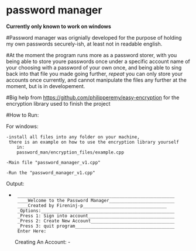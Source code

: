 # password manager
**Currently only known to work on windows**


 #Password manager was orignially developed for the purpose of holding my own
 passwords securely-ish, at least not in readable english.
 
 #At the moment the program runs more as a password storer, with you being
  able to store youre passwords once under a specific account name of your 
  choosing with a password of your own once, and being able to sing back 
  into that file you made going further, 
  *repeat* you can only store your accounts once currently, and cannot 
   manipulate the files any further at the moment, but is in developement.
   
 
 
 #Big help from https://github.com/philipperemy/easy-encryption 
  for the encryption library used to finish the project

#How to Run:

For windows:
 
	-install all files into any folder on your machine,
	 there is an example on how to use the encryption library yourself 
		in:
		password_man/encryption_files/example.cpp
		
	-Main file "password_manager_v1.cpp"
	
	-Run the "password_manager_v1.cpp"

Output:

 -
		____________________________________________________________
		____Welcome to the Password Manager_________________________
		____Created by Fireninj-p________________________________
		_Options:___________________________________________________
		_Press 1: Sign into account_________________________________
		_Press 2: Create New Account________________________________
		_Press 3: quit program______________________________________
		Enter Here: 
	Creating An Account:
		-
